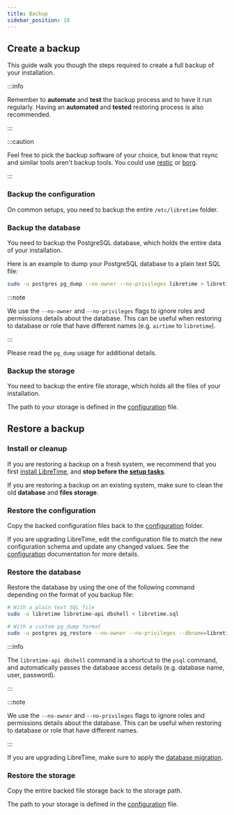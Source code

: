 ```yaml
---
title: Backup
sidebar_position: 10
---
```


## Create a backup

This guide walk you though the steps required to create a full backup of your installation.

:::info

Remember to **automate** and **test** the backup process and to have it run regularly. Having an **automated** and **tested** restoring process is also recommended.

:::

:::caution

Feel free to pick the backup software of your choice, but know that rsync and similar tools aren't backup tools. You could use [restic](https://restic.net/) or [borg](https://borgbackup.readthedocs.io/).

:::

### Backup the configuration

On common setups, you need to backup the entire `/etc/libretime` folder.

### Backup the database

You need to backup the PostgreSQL database, which holds the entire data of your installation.

Here is an example to dump your PostgreSQL database to a plain text SQL file:

```bash
sudo -u postgres pg_dump --no-owner --no-privileges libretime > libretime.sql
```

:::note

We use the `--no-owner` and `--no-privileges` flags to ignore roles
and permissions details about the database. This can be useful when restoring
to database or role that have different names (e.g. `airtime` to `libretime`).

:::

Please read the `pg_dump` usage for additional details.

### Backup the storage

You need to backup the entire file storage, which holds all the files of your installation.

The path to your storage is defined in the [configuration](./configuration.md) file.

## Restore a backup

### Install or cleanup

If you are restoring a backup on a fresh system, we recommend that you first [install LibreTime](./install/README.md), and **stop before the [setup tasks](./install/README.md#setup)**.

If you are restoring a backup on an existing system, make sure to clean the old **database** and **files storage**.

### Restore the configuration

Copy the backed configuration files back to the [configuration](./configuration.md) folder.

If you are upgrading LibreTime, edit the configuration file to match the new configuration schema and update any changed values. See the [configuration](./configuration.md) documentation for more details.

### Restore the database

Restore the database by using the one of the following command depending on the format of you backup file:

```bash
# With a plain text SQL file
sudo -u libretime libretime-api dbshell < libretime.sql

# With a custom pg_dump format
sudo -u postgres pg_restore --no-owner --no-privileges --dbname=libretime libretime.dump
```

:::info

The `libretime-api dbshell` command is a shortcut to the `psql` command, and automatically passes the database access details (e.g. database name, user, password).

:::

:::note

We use the `--no-owner` and `--no-privileges` flags to ignore roles
and permissions details about the database. This can be useful when restoring
to database or role that have different names.

:::

If you are upgrading LibreTime, make sure to apply the [database migration](./install/upgrade.md#apply-migrations).

### Restore the storage

Copy the entire backed file storage back to the storage path.

The path to your storage is defined in the [configuration](./configuration.md) file.
